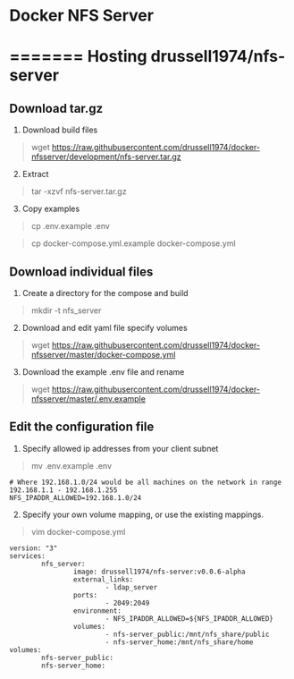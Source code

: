 Docker NFS Server
=================
=======
Hosting drussell1974/nfs-server
=======================

Download tar.gz
---------------

1. Download build files

> wget https://raw.githubusercontent.com/drussell1974/docker-nfsserver/development/nfs-server.tar.gz

2. Extract

> tar -xzvf nfs-server.tar.gz 

3. Copy examples

> cp .env.example .env

> cp docker-compose.yml.example docker-compose.yml

Download individual files
-------------------------

1. Create a directory for the compose and build

> mkdir -t nfs_server

2. Download and edit yaml file specify volumes

> wget https://raw.githubusercontent.com/drussell1974/docker-nfsserver/master/docker-compose.yml

3. Download the example .env file and rename

> wget https://raw.githubusercontent.com/drussell1974/docker-nfsserver/master/.env.example


Edit the configuration file
---------------------------

1. Specify allowed ip addresses from your client subnet

> mv .env.example .env
```
# Where 192.168.1.0/24 would be all machines on the network in range 192.168.1.1 - 192.168.1.255
NFS_IPADDR_ALLOWED=192.168.1.0/24
```

2. Specify your own volume mapping, or use the existing mappings. 

> vim docker-compose.yml
```
version: "3"
services:
        nfs_server:
                image: drussell1974/nfs-server:v0.0.6-alpha
                external_links:
                        - ldap_server
                ports:
                        - 2049:2049
                environment:
                        - NFS_IPADDR_ALLOWED=${NFS_IPADDR_ALLOWED}
                volumes:
                        - nfs-server_public:/mnt/nfs_share/public
                        - nfs-server_home:/mnt/nfs_share/home
volumes:
        nfs-server_public:
        nfs-server_home:
```

